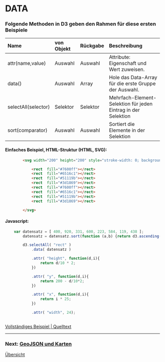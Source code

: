 # DATA

### Folgende Methoden in D3 geben den Rahmen für diese ersten Beispiele

| Name | von Objekt | Rückgabe | Beschreibung |
| :---------- | :---------- | :---- | :--------------- |
| attr(name,value) | Auswahl | Auswahl | Attribute: Eigenschaft und Wert zuweisen. |
| data() | Auswahl | Array | Hole das Data-Array für die erste Gruppe der Auswahl. |
| selectAll(selector) | Selektor | Selektor | Mehrfach-Element-Selektion für jeden Eintrag in der Selektion |
| sort(comparator) | Auswahl | Auswahl | Sortiert die Elemente in der Selektion |





#### Einfaches Beispiel, HTML-Struktur (HTML, SVG):
```html
        <svg width="200" height="200" style="stroke-width: 0; background-color: white;">

            <rect  fill="#7600ff"></rect>
            <rect  fill="#6516c1"></rect>
            <rect  fill="#51119b"></rect>
            <rect  fill="#3d1869"></rect>
            <rect  fill="#7600ff"></rect>
            <rect  fill="#6516c1"></rect>
            <rect  fill="#51119b"></rect>
            <rect  fill="#3d1869"></rect>

        </svg>

```

#### Javascript:
```javascript
    var datensatz = [ 400, 920, 331, 600, 223, 584, 119, 438 ];
        datensatz = datensatz.sort(function (a,b) {return d3.ascending(a, b); });

        d3.selectAll( "rect" )
            .data( datensatz )

            .attr( "height", function(d,i){
                return d/10 * 2;
            })

            .attr( "y", function(d,i){
                return 200 - d/10*2;
            })

            .attr( "x", function(d,i){
                return i * 25;
            })

            .attr( "width", 24);
            
```


[Vollständiges Beispiel | Quelltext](index.html)








---


### Next: [GeoJSON und Karten](../_L6/)

[Übersicht](../README.md#chapter)
